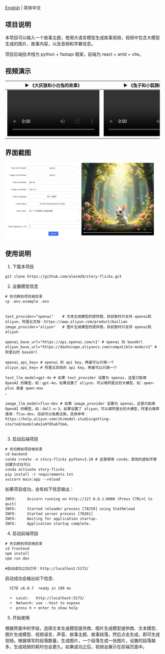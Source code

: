 [English](./README.md) | 简体中文


## 项目说明

本项目可以输入一个故事主题，使用大语言模型生成故事视频，视频中包含大模型生成的图片、故事内容，以及音频和字幕信息。

项目后端技术栈为 python + fastapi 框架，前端为 react + antd + vite。



## 视频演示

<table>
<thead>
<tr>
<th align="center"><g-emoji class="g-emoji" alias="arrow_forward">▶️</g-emoji> 《大灰狼和小白兔的故事》</th>
<th align="center"><g-emoji class="g-emoji" alias="arrow_forward">▶️</g-emoji> 《兔子和小狐狸的故事》</th>
</tr>
</thead>
<tbody>
<tr>
<td align="center"><video src="https://raw.githubusercontent.com/alecm20/story-flicks/refs/heads/main/backend/examples/video/%E7%8B%BC%E5%92%8C%E5%B0%8F%E7%99%BD%E5%85%94.mp4"></video></td>
<td align="center"><video src="https://raw.githubusercontent.com/alecm20/story-flicks/refs/heads/main/backend/examples/video/%E5%85%94%E5%AD%90%E5%92%8C%E5%B0%8F%E7%8B%90%E7%8B%B8.mp4"></video></td>
</tr>
</tbody>
</table>

## 界面截图

![](backend/examples/screenshot/usage.jpg)


## 使用说明

1. 下载本项目

```
git clone https://github.com/alecm20/story-flicks.git
```

2. 设置模型信息

```
# 先切换到项目根目录
cp .env.example .env


text_provider="openai"    # 文本生成模型的提供商，目前暂时只支持 openai和 aliyun，阿里云文档：https://www.aliyun.com/product/bailian
image_provider="aliyun"   # 图片生成模型的提供商，目前暂时只支持 openai和 aliyun

openai_base_url="https://api.openai.com/v1" # openai 的 baseUrl
aliyun_base_url="https://dashscope.aliyuncs.com/compatible-mode/v1" # 阿里云的 baseUrl

openai_api_key= # openai 的 api key，两者可以只填一个
aliyun_api_key= # 阿里云百炼的 api key，两者可以只填一个

text_llm_model=gpt-4o # 如果 text_provider 设置为 openai，这里只能填 OpenAI 的模型，如：gpt-4o。如果设置了 aliyun，可以填阿里云的大模型，如：qwen-plus 或者 qwen-max
。

image_llm_model=flux-dev # 如果 image_provider 设置为 openai，这里只能填 OpenAI 的模型，如：dall-e-3。如果设置了 aliyun，可以填阿里云的大模型，阿里云推荐使用：flux-dev，目前可以免费试用，具体参考：https://help.aliyun.com/zh/model-studio/getting-started/models#a1a9f05a675m4。


```

3. 启动后端项目

```
# 先切换到项目根目录
cd backend
conda create -n story-flicks python=3.10 # 这里使用 conda，其他的虚拟环境创建方式也可以
conda activate story-flicks
pip install -r requirements.txt
uvicorn main:app --reload

```
如果项目成功，会有如下信息输出：

```
INFO:     Uvicorn running on http://127.0.0.1:8000 (Press CTRL+C to quit)
INFO:     Started reloader process [78259] using StatReload
INFO:     Started server process [78261]
INFO:     Waiting for application startup.
INFO:     Application startup complete.
```

4. 启动前端项目

```
# 先切换到项目根目录
cd frontend
npm install
npm run dev

#启动成功之后打开：http://localhost:5173/
```
启动成功会输出如下信息:

```
  VITE v6.0.7  ready in 199 ms

  ➜  Local:   http://localhost:5173/
  ➜  Network: use --host to expose
  ➜  press h + enter to show help
```

5. 开始使用

根据界面中的字段，选择文本生成模型提供商、图片生成模型提供商、文本模型、图片生成模型、视频语言、声音、故事主题、故事段落，然后点击生成，即可生成视频。根据填写的段落数量，生成图片，一个段落生成一张图片，设置的段落越多，生成视频的耗时也会更久。如果成功之后，视频会展示在前端页面中。
